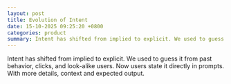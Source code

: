 ```yaml
---
layout: post
title: Evolution of Intent
date: 15-10-2025 09:25:20 +0800
categories: product
summary: Intent has shifted from implied to explicit. We used to guess it from past behavior, clicks, and look-alike users. Now users state it directly in prompts. With more details, context and expected output.
---
```


Intent has shifted from implied to explicit. We used to guess it from past behavior, clicks, and look-alike users. Now users state it directly in prompts. With more details, context and expected output.
